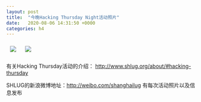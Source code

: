 ```yaml
---
layout: post
title:  "今晚Hacking Thursday Night活动照片"
date:   2020-08-06 14:31:50 +0000
categories: h4
---
```


[<img src='/res2020q3/k806.h4/k806_2016_5600+08.1920p.jpg' style='margin:10px'>](/res2020q3/k806.h4/k806_2016_5600+08.JPG)
[<img src='/res2020q3/k806.h4/k806_2017_1000+08.1920p.jpg' style='margin:10px'>](/res2020q3/k806.h4/k806_2017_1000+08.JPG)

有关Hacking Thursday活动的介绍：
http://www.shlug.org/about/#hacking-thursday

SHLUG的新浪微博地址：http://weibo.com/shanghailug 有每次活动照片以及信息发布


